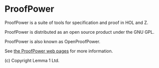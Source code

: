ProofPower
==============

ProofPower is a suite of tools for specification and proof in HOL and Z.

ProofPower is distributed as an open source product under the GNU GPL.

ProofPower is also known as OpenProofPower.

See [the ProofPower web pages](http://www.lemma-one.com/ProofPower) for
more information.

(c) Copyright Lemma 1 Ltd.

